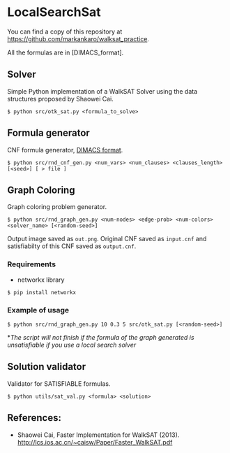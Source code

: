 # LocalSearchSat

You can find a copy of this repository at https://github.com/markankaro/walksat_practice.

All the formulas are in [DIMACS_format].

[DIMACS format]: http://www.satcompetition.org/2004/format-solvers2004.html

## Solver

Simple Python implementation of a WalkSAT Solver using the data structures proposed by Shaowei Cai. 

```
$ python src/otk_sat.py <formula_to_solve>
```

## Formula generator

CNF formula generator, [DIMACS format].

```
$ python src/rnd_cnf_gen.py <num_vars> <num_clauses> <clauses_length> [<seed>] [ > file ]
```

## Graph Coloring

Graph coloring problem generator. 

```
$ python src/rnd_graph_gen.py <num-nodes> <edge-prob> <num-colors> <solver_name> [<random-seed>]
```

Output image saved as `out.png`. Original CNF saved as `input.cnf` and satisfiabilty of this CNF saved as `output.cnf`.

### Requirements

- networkx library

```
$ pip install networkx
```

### Example of usage

```
$ python src/rnd_graph_gen.py 10 0.3 5 src/otk_sat.py [<random-seed>]
```
\**The script will not finish if the formula of the graph generated is unsatisfiable if you use a local search solver*

## Solution validator

Validator for SATISFIABLE formulas.

```
$ python utils/sat_val.py <formula> <solution>
```

## References: 
* Shaowei Cai, Faster Implementation for WalkSAT (2013). http://lcs.ios.ac.cn/~caisw/Paper/Faster_WalkSAT.pdf

